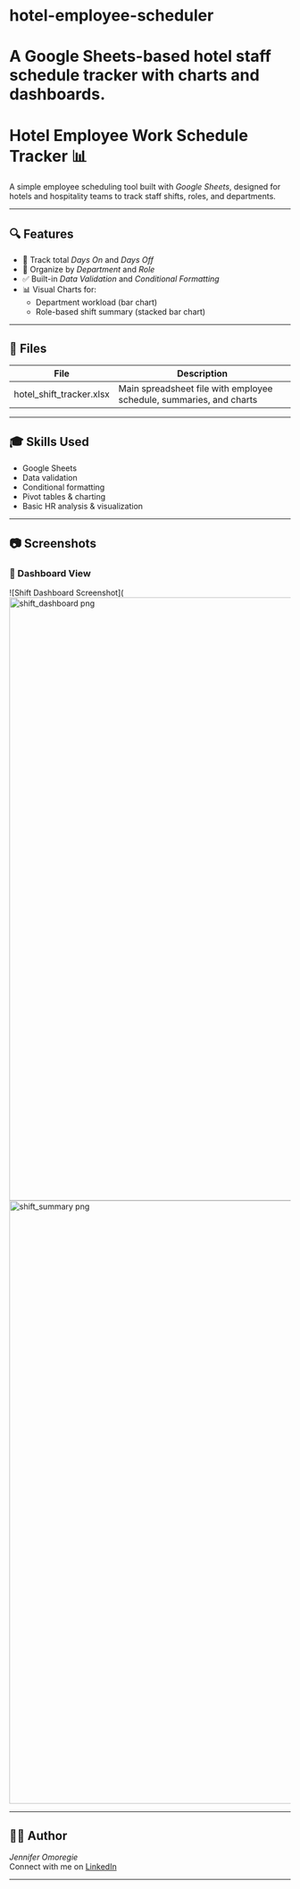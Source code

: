 # hotel-employee-scheduler

# A Google Sheets-based hotel staff schedule tracker with charts and dashboards.

# Hotel Employee Work Schedule Tracker 📊

A simple employee scheduling tool built with *Google Sheets*, designed for hotels and hospitality teams to track staff shifts, roles, and departments.

---

## 🔍 Features

- 📅 Track total *Days On* and *Days Off*
- 📌 Organize by *Department* and *Role*
- ✅ Built-in *Data Validation* and *Conditional Formatting*
- 📊 Visual Charts for:
  - Department workload (bar chart)
  - Role-based shift summary (stacked bar chart)

---


## 📁 Files

| File | Description |
|------|-------------|
| hotel_shift_tracker.xlsx | Main spreadsheet file with employee schedule, summaries, and charts |

---

## 🎓 Skills Used

- Google Sheets
- Data validation
- Conditional formatting
- Pivot tables & charting
- Basic HR analysis & visualization

---

## 📷 Screenshots

### 🔹 Dashboard View
![Shift Dashboard Screenshot](<img width="1920" height="1080" alt="shift_dashboard png" src="https://github.com/user-attachments/assets/b29358cf-75f4-4198-aa28-ec3c305b271c" />
<img width="1920" height="1080" alt="shift_summary png" src="https://github.com/user-attachments/assets/68dc01a0-72cf-4e99-8622-9aa6f2d71e24" />


---

## 🙋‍♀ Author

*Jennifer Omoregie*  
Connect with me on [LinkedIn]( https://www.linkedin.com/in/jennifer-omoregie-83388232a?utm_source=share&utm_campaign=share_via&utm_content=profile&utm_medium=android_app )

---
